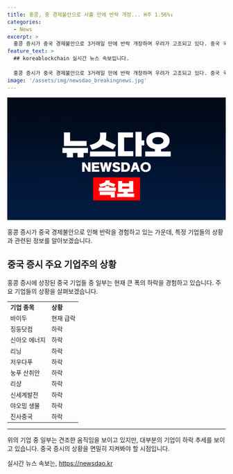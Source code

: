 ```yaml
---
title: 홍콩, 중 경제불안으로 사흘 만에 반락 개장... H주 1.56%↓
categories:
  - News
excerpt: >
  홍콩 증시가 중국 경제불안으로 3거래일 만에 반락 개장하며 우려가 고조되고 있다. 중국 국가통계국의 주요 경제지표 발표에 따라 홍콩 증시 상장 중국기업들의 종목이 급락하고 있는 가운데, 일부 섹터는 견조한 모습을 보이고 있다. 항셍지수와 H주 지수는 각각 1.39%와 1.56% 하락했으며, 특히 바이두, 징둥닷컴, 리닝, 리샹 등의 기업주가 큰 폭으로 하락했다.
feature_text: >
  ## koreablockchain 실시간 뉴스 속보입니다.

  홍콩 증시가 중국 경제불안으로 3거래일 만에 반락 개장하며 우려가 고조되고 있다. 중국 국가통계국의 주요 경제지표 발표에 따라 홍콩 증시 상장 중국기업들의 종목이 급락하고 있는 가운데, 일부 섹터는 견조한 모습을 보이고 있다. 항셍지수와 H주 지수는 각각 1.39%와 1.56% 하락했으며, 특히 바이두, 징둥닷컴, 리닝, 리샹 등의 기업주가 큰 폭으로 하락했다.
image: '/assets/img/newsdao_breakingnews.jpg'
---
```


<p><img src="/assets/img/newsdao_breakingnews.jpg" alt="koreablockchain 속보" /></p>

<p data-ke-size="size16">홍콩 증시가 중국 경제불안으로 인해 반락을 경험하고 있는 가운데, 특정 기업들의 상황과 관련된 정보를 알아보겠습니다.</p>

<h2 data-ke-size="size26">중국 증시 주요 기업주의 상황</h2>

<p data-ke-size="size16">홍콩 증시에 상장된 중국 기업들 중 일부는 현재 큰 폭의 하락을 경험하고 있습니다. 주요 기업들의 상황을 살펴보겠습니다.</p>

<table>
  <tr>
    <td><b>기업 종목</b></td>
    <td><b>상황</b></td>
  </tr>
  <tr>
    <td>바이두</td>
    <td>현재 급락</td>
  </tr>
  <tr>
    <td>징둥닷컴</td>
    <td>하락</td>
  </tr>
  <tr>
    <td>신아오 에너지</td>
    <td>하락</td>
  </tr>
  <tr>
    <td>리닝</td>
    <td>하락</td>
  </tr>
  <tr>
    <td>저우다푸</td>
    <td>하락</td>
  </tr>
  <tr>
    <td>눙푸 산취안</td>
    <td>하락</td>
  </tr>
  <tr>
    <td>리샹</td>
    <td>하락</td>
  </tr>
  <tr>
    <td>신세계발전</td>
    <td>하락</td>
  </tr>
  <tr>
    <td>야오밍 생물</td>
    <td>하락</td>
  </tr>
  <tr>
    <td>진사중국</td>
    <td>하락</td>
  </tr>
</table>

<hr data-ke-size="size16">

<p data-ke-size="size16">위의 기업 중 일부는 견조한 움직임을 보이고 있지만, 대부분의 기업이 하락 추세를 보이고 있습니다. 중국 증시의 상황을 면밀히 지켜봐야 할 시점입니다.</p>
실시간 뉴스 속보는, <a href="https://newsdao.kr" rel="dofollow">https://newsdao.kr</a>


